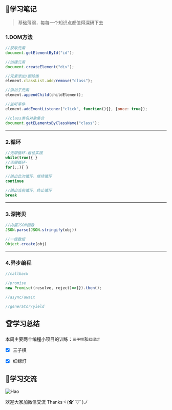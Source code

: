 ## :pushpin:学习笔记

>基础薄弱，每每一个知识点都值得深研下去

### 1.DOM方法
```javascript
//获取元素
document.getElementById("id");

//创建元素
document.createElement("div");

//元素添加/删除类
element.classList.add/remove("class");

//添加子元素
element.appendChild(childElement);

//监听事件
element.addEventListener("click", function(){}, {once: true});

//class类名对象集合
document.getELementsByClassName("class");

```

***

### 2.循环
```javascript
//无限循环-最佳实践
while(true){ }
//无限循环-
for(;;){ }

//跳出此次循环，继续循环
continue

//跳出当前循环，终止循环
break
```

***

### 3.深拷贝
```javascript
//内置JSON函数
JSON.parse(JSON.stringify(obj))

//一维数组
Object.create(obj)
```

***

### 4.异步编程
```javascript
//callback

//promise
new Promise((resolve, reject)=>{}).then();

//async/await

//generator/yield
```

  
## :trophy:学习总结

本周主要两个编程小项目的训练：`三子棋`和`红绿灯`

- [x] 三子棋
- [x] 红绿灯
  

## :gift_heart:学习交流

![Hao](https://haoer.oss-cn-hangzhou.aliyuncs.com/hao.jpg)

欢迎大家加微信交流 Thanksヾ(✿ﾟ▽ﾟ)ノ

